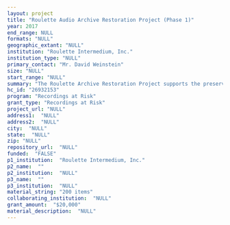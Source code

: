 ```yaml
--- 
layout: project 
title: "Roulette Audio Archive Restoration Project (Phase 1)"
year: 2017
end_range: NULL
formats: "NULL"
geographic_extant: "NULL"
institution: "Roulette Intermedium, Inc."
institution_type: "NULL"
primary_contact: "Mr. David Weinstein"
size: "NULL"
start_range: "NULL"
summary: "The Roulette Archive Restoration Project supports the preservation, restoration, digitization, and accessibility of thousands of recordings on threatened media of historic avant-garde and experimental music concerts presented at Roulette Intermedium's New York venues since 1978. The project includes analysis and reconciliation of contents, condition assessment, legal and contract research, restoration procedures, digitization, and exploration of viability and benefits of moving the physical and digital contents to New York University's Fales Library and Special Collections, which is consulting on the project. This first phase will focus on 200 analog reel-to-reel tapes made in the 1980s; media in particular jeopardy and requiring special handling. The project also prepares the materials and permissions to insure access to scholars, artists, and the public. Subsequent phases of the project will address PCM-Digital recordings, DAT tapes, native digital, and video formats. There are nearly 4,000 total recordings in the collection."
hc_id: "26932153"
program: "Recordings at Risk"
grant_type: "Recordings at Risk"
project_url: "NULL"
address1:  "NULL"
address2:  "NULL"
city:  "NULL"
state:  "NULL"
zip: "NULL"
repository_url:  "NULL"
funded:  "FALSE"
p1_institution:  "Roulette Intermedium, Inc."
p2_name:  ""
p2_institution:  "NULL"
p3_name:  ""
p3_institution:  "NULL"
material_string: "200 items"
collaborating_institution:  "NULL"
grant_amount:  "$20,000"
material_description:  "NULL"
---
```


